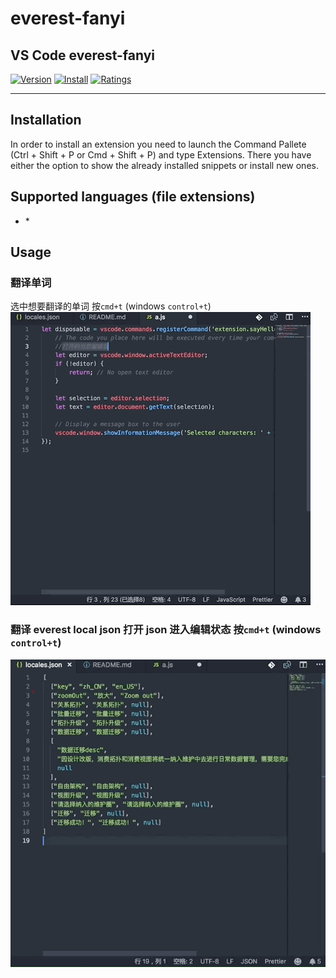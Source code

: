 # everest-fanyi

## VS Code everest-fanyi

[![Version](https://vsmarketplacebadge.apphb.com/version/maqi1520.rematch-snippets.svg)](https://vsmarketplacebadge.apphb.com/version-short/maqi1520.rematch-snippets.svg)
[![Install](https://vsmarketplacebadge.apphb.com/installs/maqi1520.rematch-snippets.svg)](https://vsmarketplacebadge.apphb.com/installs-short/maqi1520.rematch-snippets.svg)
[![Ratings](https://vsmarketplacebadge.apphb.com/rating-short/maqi1520.rematch-snippets.svg)](https://vsmarketplacebadge.apphb.com/rating-short/maqi1520.rematch-snippets.svg)

---

## Installation

In order to install an extension you need to launch the Command Pallete (Ctrl + Shift + P or Cmd + Shift + P) and type Extensions.
There you have either the option to show the already installed snippets or install new ones.

## Supported languages (file extensions)

- \*

## Usage

### 翻译单词

选中想要翻译的单词 按`cmd+t` (windows `control+t`)
![fanyi word](image/word.gif)

### 翻译 everest local json 打开 json 进入编辑状态 按`cmd+t` (windows `control+t`)

![fanyi json](image/json.gif)
